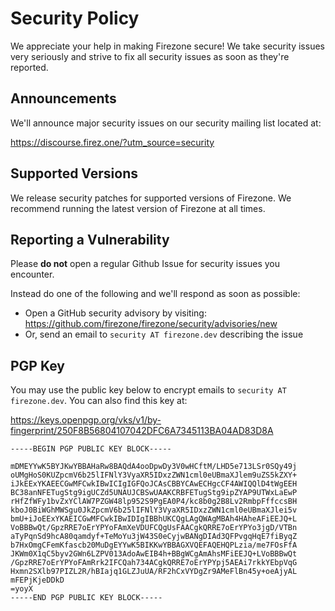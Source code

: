 # Security Policy

We appreciate your help in making Firezone secure! We take security issues very
seriously and strive to fix all security issues as soon as they're reported.

## Announcements

We'll announce major security issues on our security mailing list located at:

https://discourse.firez.one/?utm_source=security

## Supported Versions

We release security patches for supported versions of Firezone. We recommend
running the latest version of Firezone at all times.

## Reporting a Vulnerability

Please **do not** open a regular Github Issue for security issues you encounter.

Instead do one of the following and we'll respond as soon as possible:

- Open a GitHub security advisory by visiting:
  https://github.com/firezone/firezone/security/advisories/new
- Or, send an email to `security AT firezone.dev` describing the issue

## PGP Key

You may use the public key below to encrypt emails to
`security AT firezone.dev`. You can also find this key at:

https://keys.openpgp.org/vks/v1/by-fingerprint/250F8B56804107042DFC6A7345113BA04AD83D8A

```
-----BEGIN PGP PUBLIC KEY BLOCK-----

mDMEYYwK5BYJKwYBBAHaRw8BAQdA4ooDpwDy3V0wHCftM/LHD5e713LSr0SQy49j
oUMgHoS0KUZpcmV6b25lIFNlY3VyaXR5IDxzZWN1cml0eUBmaXJlem9uZS5kZXY+
iJkEExYKAEECGwMFCwkIBwICIgIGFQoJCAsCBBYCAwECHgcCF4AWIQQlD4tWgEEH
BC38anNFETugStg9igUCZd5UNAUJCBSwUAAKCRBFETugStg9ipZYAP9UTWxLaEwP
rHfZfWFy1bvZxYClAW7PZGW48lp952S9PgEA0P4/kc8b0g2B8Lv2RmbpFffccsBH
kboJ0BiWGhMWSgu0JkZpcmV6b25lIFNlY3VyaXR5IDxzZWN1cml0eUBmaXJlei5v
bmU+iJoEExYKAEICGwMFCwkIBwIDIgIBBhUKCQgLAgQWAgMBAh4HAheAFiEEJQ+L
VoBBBwQt/GpzRRE7oErYPYoFAmXeVDUFCQgUsFAACgkQRRE7oErYPYo3jgD/VTBn
aTyPqnSd9hcA80qamdyf+TeMoYu3jW43S0eCyjwBANgDIAd3QFPvgqHqE7fiByqZ
b7HxOmgCFemKfascb20MuDgEYYwK5BIKKwYBBAGXVQEFAQEHQPLzia/me7FOsFfA
JKWm0X1qC5byv2GWn6LZPV013AdoAwEIB4h+BBgWCgAmAhsMFiEEJQ+LVoBBBwQt
/GpzRRE7oErYPYoFAmRrk2IFCQah734ACgkQRRE7oErYPYpj5AEAi7rkkYEbpVqG
Hxmn2SXlb97PIZL2R/hBIajq1GLZJuUA/RF2hCxVYDgZr9AMeFlBn45y+oeAjyAL
mFEPjKjeDDkD
=yoyX
-----END PGP PUBLIC KEY BLOCK-----
```
